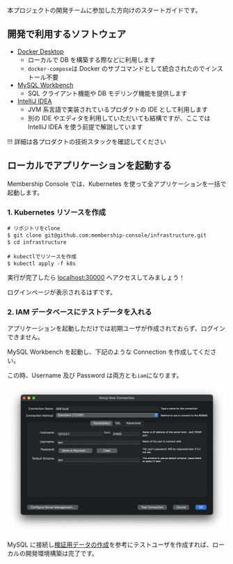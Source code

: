 本プロジェクトの開発チームに参加した方向けのスタートガイドです。

## 開発で利用するソフトウェア

- [Docker Desktop](https://www.docker.com/products/docker-desktop)
  - ローカルで DB を構築する際などに利用します
  - `docker-compose`は Docker のサブコマンドとして統合されたのでインストール不要
- [MySQL Workbench](https://www.mysql.com/jp/products/workbench/)
  - SQL クライアント機能や DB モデリング機能を提供します
- [IntelliJ IDEA](https://www.jetbrains.com/ja-jp/idea/)
  - JVM 系言語で実装されているプロダクトの IDE として利用します
  - 別の IDE やエディタを利用していただいても結構ですが、ここでは IntelliJ IDEA を使う前提で解説しています

!!! 詳細は各プロダクトの技術スタックを確認してください

## ローカルでアプリケーションを起動する

Membership Console では、Kubernetes を使って全アプリケーションを一括で起動します。

### 1. Kubernetes リソースを作成

```shell
# リポジトリをclone
$ git clone git@github.com:membership-console/infrastructure.git
$ cd infrastructure

# kubectlでリソースを作成
$ kubectl apply -f k8s
```

実行が完了したら [localhost:30000](http://localhost:30000) へアクセスしてみましょう！

ログインページが表示されるはずです。

### 2. IAM データベースにテストデータを入れる

アプリケーションを起動しただけでは初期ユーザが作成されておらず、ログインできません。

MySQL Workbench を起動し、下記のような Connection を作成してください。

この時、Username 及び Password は両方とも`iam`になります。

![](../assets/mysql_workbench_iam.png)

MySQL に接続し[検証用データの作成](../開発用資料/検証用データの作成.md)を参考にテストユーザを作成すれば、ローカルの開発環境構築は完了です。
